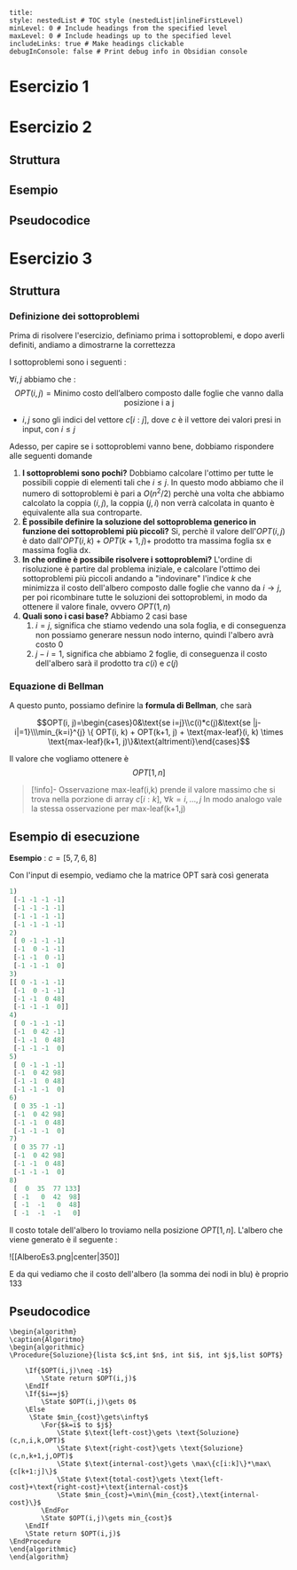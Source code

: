 
```table-of-contents
title: 
style: nestedList # TOC style (nestedList|inlineFirstLevel)
minLevel: 0 # Include headings from the specified level
maxLevel: 0 # Include headings up to the specified level
includeLinks: true # Make headings clickable
debugInConsole: false # Print debug info in Obsidian console
```

# Esercizio 1

# Esercizio 2

## Struttura

## Esempio

## Pseudocodice

# Esercizio 3

## Struttura

### Definizione dei sottoproblemi

Prima di risolvere l'esercizio, definiamo prima i sottoproblemi, e dopo averli definiti, andiamo a dimostrarne la correttezza

I sottoproblemi sono i seguenti :

$\forall i,j$ abbiamo che :
$$OPT(i,j)=\text{Minimo costo dell'albero composto dalle foglie che vanno dalla posizione i a j}$$
- $i,j$ sono gli indici del vettore $c[i:j]$, dove $c$ è il vettore dei valori presi in input, con $i\leq j$

Adesso, per capire se i sottoproblemi vanno bene, dobbiamo rispondere alle seguenti domande

1) **I sottoproblemi sono pochi?** Dobbiamo calcolare l'ottimo per tutte le possibili coppie di elementi tali che $i\leq j$. In questo modo abbiamo che il numero di sottoproblemi è pari a $O(n^2/2)$ perchè una volta che abbiamo calcolato la coppia $(i,j)$, la coppia $(j,i)$ non verrà calcolata in quanto è equivalente alla sua controparte.
2) **È possibile definire la soluzione del sottoproblema generico in funzione dei sottoproblemi più piccoli?** Si, perchè il valore dell'$OPT(i,j)$ è dato dall'$OPT(i,k)+OPT(k+1,j)+$ prodotto tra massima foglia sx e massima foglia dx.
3) **In che ordine è possibile risolvere i sottoproblemi?** L'ordine di risoluzione è partire dal problema iniziale, e calcolare l'ottimo dei sottoproblemi più piccoli andando a "indovinare" l'indice $k$ che minimizza il costo dell'albero composto dalle foglie che vanno da $i\to j$, per poi ricombinare tutte le soluzioni dei sottoproblemi, in modo da ottenere il valore finale, ovvero $OPT(1,n)$
4) **Quali sono i casi base?** Abbiamo 2 casi base
	1) $i=j$, significa che stiamo vedendo una sola foglia, e di conseguenza non possiamo generare nessun nodo interno, quindi l'albero avrà costo $0$
	2) $j-i=1$, significa che abbiamo 2 foglie, di conseguenza il costo dell'albero sarà il prodotto tra $c(i)$ e $c(j)$

### Equazione di Bellman

A questo punto, possiamo definire la **formula di Bellman**, che sarà

$$OPT(i, j)=\begin{cases}0&\text{se i=j}\\c(i)*c(j)&\text{se |j-i|=1}\\\min_{k=i}^{j} \{ OPT(i, k) + OPT(k+1, j) + \text{max-leaf}(i, k) \times \text{max-leaf}(k+1, j)\}&\text{altrimenti}\end{cases}$$

Il valore che vogliamo ottenere è
 $$OPT[1,n]$$
 >[!info]- Osservazione
 >$\text{max-leaf(i,k)}$ prende il valore massimo che si trova nella porzione di array $c[i:k]$, $\forall k=i,\dots,j$
 >In modo analogo vale la stessa osservazione per $\text{max-leaf(k+1,j)}$
## Esempio di esecuzione

**Esempio** : $c=[5,7,6,8]$

Con l'input di esempio, vediamo che la matrice OPT sarà così generata

```python
1)
 [-1 -1 -1 -1]
 [-1 -1 -1 -1]
 [-1 -1 -1 -1]
 [-1 -1 -1 -1]
2)
 [ 0 -1 -1 -1]
 [-1  0 -1 -1]
 [-1 -1  0 -1]
 [-1 -1 -1  0]
3)
[[ 0 -1 -1 -1]
 [-1  0 -1 -1]
 [-1 -1  0 48]
 [-1 -1 -1  0]]
4)
 [ 0 -1 -1 -1]
 [-1  0 42 -1]
 [-1 -1  0 48]
 [-1 -1 -1  0]
5)
 [ 0 -1 -1 -1]
 [-1  0 42 98]
 [-1 -1  0 48]
 [-1 -1 -1  0]
6)
 [ 0 35 -1 -1]
 [-1  0 42 98]
 [-1 -1  0 48]
 [-1 -1 -1  0]
7)
 [ 0 35 77 -1]
 [-1  0 42 98]
 [-1 -1  0 48]
 [-1 -1 -1  0]
8)
 [  0  35  77 133]
 [ -1   0  42  98]
 [ -1  -1   0  48]
 [ -1  -1  -1   0]
```

Il costo totale dell'albero lo troviamo nella posizione $OPT[1,n]$.
L'albero che viene generato è il seguente :

![[AlberoEs3.png|center|350]]

E da qui vediamo che il costo dell'albero (la somma dei nodi in blu) è proprio $133$

## Pseudocodice

```pseudo
\begin{algorithm}
\caption{Algoritmo}
\begin{algorithmic}
\Procedure{Soluzione}{lista $c$,int $n$, int $i$, int $j$,list $OPT$}
	
    \If{$OPT(i,j)\neq -1$}
	    \State return $OPT(i,j)$
    \EndIf
    \If{$i==j$}
		\State $OPT(i,j)\gets 0$
	\Else
	 \State $min_{cost}\gets\infty$
		\For{$k=i$ to $j$}
			\State $\text{left-cost}\gets \text{Soluzione}(c,n,i,k,OPT)$
			\State $\text{right-cost}\gets \text{Soluzione}(c,n,k+1,j,OPT)$
			\State $\text{internal-cost}\gets \max\{c[i:k]\}*\max\{c[k+1:j]\}$
			\State $\text{total-cost}\gets \text{left-cost}+\text{right-cost}+\text{internal-cost}$
			\State $min_{cost}=\min\{min_{cost},\text{internal-cost}\}$
		\EndFor	
		\State $OPT(i,j)\gets min_{cost}$
    \EndIf
    \State return $OPT(i,j)$
\EndProcedure
\end{algorithmic}
\end{algorithm}
```
